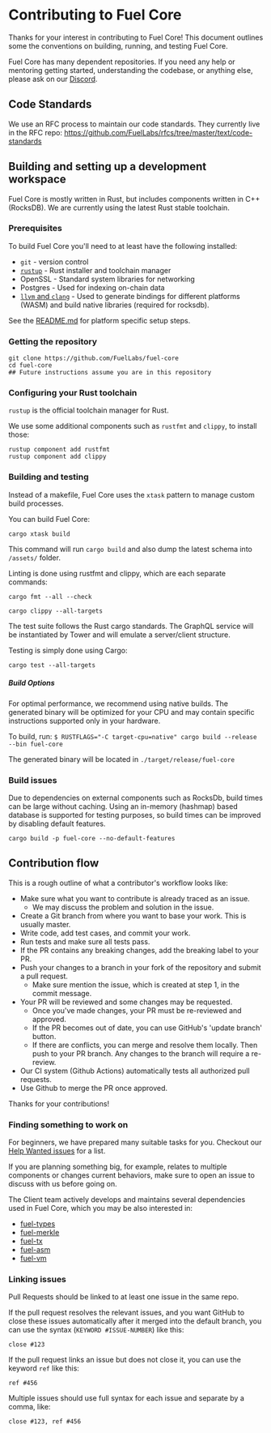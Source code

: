 # Contributing to Fuel Core

Thanks for your interest in contributing to Fuel Core! This document outlines some the conventions on building, running, and testing Fuel Core.

Fuel Core has many dependent repositories. If you need any help or mentoring getting started, understanding the codebase, or anything else, please ask on our [Discord](https://discord.gg/xfpK4Pe).

## Code Standards

We use an RFC process to maintain our code standards. They currently live in the RFC repo: https://github.com/FuelLabs/rfcs/tree/master/text/code-standards

## Building and setting up a development workspace

Fuel Core is mostly written in Rust, but includes components written in C++ (RocksDB). We are currently using the latest Rust stable toolchain.

### Prerequisites

To build Fuel Core you'll need to at least have the following installed:

 * `git` - version control
 * [`rustup`](https://rustup.rs/) - Rust installer and toolchain manager
 * OpenSSL - Standard system libraries for networking
 * Postgres - Used for indexing on-chain data
 * [`llvm` and `clang`](http://releases.llvm.org/download.html) - Used to generate bindings for different platforms (WASM) and build native libraries (required for rocksdb).

See the [README.md](README.md#system-requirements) for platform specific setup steps.

### Getting the repository

```
git clone https://github.com/FuelLabs/fuel-core
cd fuel-core
## Future instructions assume you are in this repository
```

### Configuring your Rust toolchain

`rustup` is the official toolchain manager for Rust. 

We use some additional components such as `rustfmt` and `clippy`, to install those:
```
rustup component add rustfmt
rustup component add clippy
```

### Building and testing

Instead of a makefile, Fuel Core uses the `xtask` pattern to manage custom build processes.

You can build Fuel Core:
```
cargo xtask build
```

This command will run `cargo build` and also dump the latest schema into `/assets/` folder.

Linting is done using rustfmt and clippy, which are each separate commands:

```
cargo fmt --all --check
```

```
cargo clippy --all-targets
```

The test suite follows the Rust cargo standards. The GraphQL service will be instantiated by Tower and will emulate a server/client structure.

Testing is simply done using Cargo:
```
cargo test --all-targets
```

##### Build Options

For optimal performance, we recommend using native builds. The generated binary will be optimized for your CPU and may contain specific instructions supported only in your hardware.

To build, run:
`$ RUSTFLAGS="-C target-cpu=native" cargo build --release --bin fuel-core`

The generated binary will be located in `./target/release/fuel-core`

### Build issues

Due to dependencies on external components such as RocksDb, build times can be large without caching.
Using an in-memory (hashmap) based database is supported for testing purposes, so build times can be improved by disabling 
default features.

```
cargo build -p fuel-core --no-default-features
```

## Contribution flow

This is a rough outline of what a contributor's workflow looks like:

- Make sure what you want to contribute is already traced as an issue.
    * We may discuss the problem and solution in the issue.
- Create a Git branch from where you want to base your work. This is usually master.
- Write code, add test cases, and commit your work.
- Run tests and make sure all tests pass.
- If the PR contains any breaking changes, add the breaking label to your PR.
- Push your changes to a branch in your fork of the repository and submit a pull request.
    * Make sure mention the issue, which is created at step 1, in the commit message.
- Your PR will be reviewed and some changes may be requested.
    * Once you've made changes, your PR must be re-reviewed and approved.
    * If the PR becomes out of date, you can use GitHub's 'update branch' button.
    * If there are conflicts, you can merge and resolve them locally. Then push to your PR branch. 
      Any changes to the branch will require a re-review.
- Our CI system (Github Actions) automatically tests all authorized pull requests.
- Use Github to merge the PR once approved.

Thanks for your contributions!

### Finding something to work on

For beginners, we have prepared many suitable tasks for you. Checkout our [Help Wanted issues](https://github.com/FuelLabs/fuel-core/issues?q=is%3Aopen+is%3Aissue+label%3A%22help+wanted%22) for a list.

If you are planning something big, for example, relates to multiple components or changes current behaviors, make sure to open an issue to discuss with us before going on.

The Client team actively develops and maintains several dependencies used in Fuel Core, which you may be also interested in:

- [fuel-types](https://github.com/FuelLabs/fuel-types)
- [fuel-merkle](https://github.com/FuelLabs/fuel-merkle)
- [fuel-tx](https://github.com/FuelLabs/fuel-tx)
- [fuel-asm](https://github.com/FuelLabs/fuel-asm)
- [fuel-vm](https://github.com/FuelLabs/fuel-vm)

### Linking issues

Pull Requests should be linked to at least one issue in the same repo.

If the pull request resolves the relevant issues, and you want GitHub to close these issues automatically after it merged into the default branch, you can use the syntax (`KEYWORD #ISSUE-NUMBER`) like this:

```
close #123
```

If the pull request links an issue but does not close it, you can use the keyword `ref` like this:

```
ref #456
```

Multiple issues should use full syntax for each issue and separate by a comma, like:

```
close #123, ref #456
```
